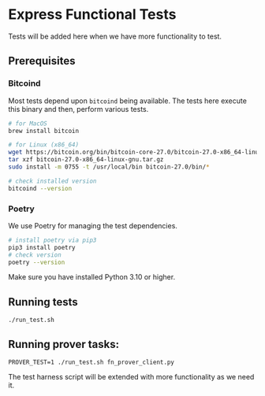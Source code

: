 # Express Functional Tests

Tests will be added here when we have more functionality to test.

## Prerequisites

### Bitcoind

Most tests depend upon `bitcoind` being available. The tests here execute
this binary and then, perform various tests.

```bash
# for MacOS
brew install bitcoin
```

```bash
# for Linux (x86_64)
wget https://bitcoin.org/bin/bitcoin-core-27.0/bitcoin-27.0-x86_64-linux-gnu.tar.gz
tar xzf bitcoin-27.0-x86_64-linux-gnu.tar.gz
sudo install -m 0755 -t /usr/local/bin bitcoin-27.0/bin/*
```

```bash
# check installed version
bitcoind --version
```

### Poetry

We use Poetry for managing the test dependencies.

```bash
# install poetry via pip3
pip3 install poetry
# check version
poetry --version
```

Make sure you have installed Python 3.10 or higher.

## Running tests

```
./run_test.sh
```

## Running prover tasks:
```
PROVER_TEST=1 ./run_test.sh fn_prover_client.py
```

The test harness script will be extended with more functionality as we need it.
